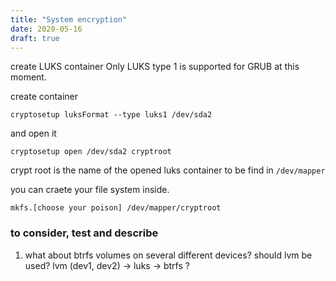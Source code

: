 ```yaml
---
title: "System encryption"
date: 2020-05-16
draft: true
---
```


create LUKS container
Only LUKS type 1 is supported for GRUB at this moment.

create container
```
cryptosetup luksFormat --type luks1 /dev/sda2
```

and open it
```
cryptosetup open /dev/sda2 cryptroot
```

crypt root is the name of the opened luks container to be find in `/dev/mapper`

you can craete your file system inside.
```
mkfs.[choose your poison] /dev/mapper/cryptroot
```


### to consider, test and describe
1. what about btrfs volumes on several different devices? should lvm be used? lvm (dev1, dev2) -> luks -> btrfs ?
